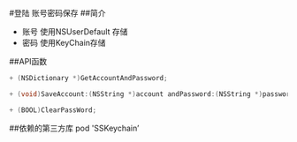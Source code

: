 #登陆 账号密码保存
##简介
* 账号   使用NSUserDefault 存储
* 密码   使用KeyChain存储

##API函数
```objectivec
+ (NSDictionary *)GetAccountAndPassword;

+ (void)SaveAccount:(NSString *)account andPassword:(NSString *)password;

+ (BOOL)ClearPassWord;
```

##依赖的第三方库
pod 'SSKeychain’


